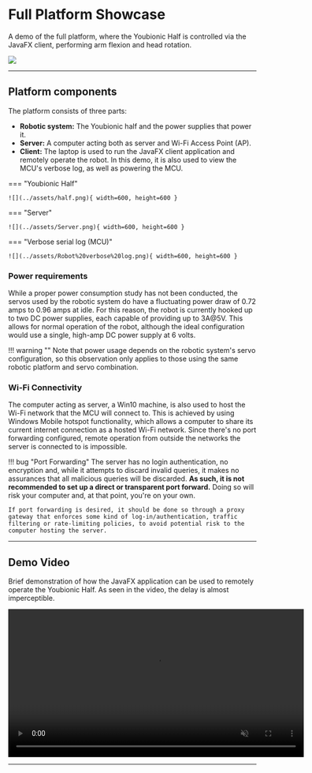 # Full Platform Showcase

A demo of the full platform, where the Youbionic Half is controlled via the JavaFX client, performing arm flexion and head rotation.

![](../assets/Platform.png)

---

## Platform components

The platform consists of three parts:

- **Robotic system:** The Youbionic half and the power supplies that power it.
- **Server:** A computer acting both as server and Wi-Fi Access Point (AP).
- **Client:** The laptop is used to run the JavaFX client application and remotely operate the robot. In this demo, it is also used to view the MCU's verbose log, as well as powering the MCU. 

=== "Youbionic Half"

    ![](../assets/half.png){ width=600, height=600 }


=== "Server"

    ![](../assets/Server.png){ width=600, height=600 }

=== "Verbose serial log (MCU)"

    ![](../assets/Robot%20verbose%20log.png){ width=600, height=600 }

### Power requirements

While a proper power consumption study has not been conducted, the servos used by the robotic system do have a fluctuating power draw of 0.72 amps to 0.96 amps at idle. For this reason, the robot is currently hooked up to two DC power supplies, each capable of providing up to 3A@5V. This allows for normal operation of the robot, although the ideal configuration would use a single, high-amp DC power supply at 6 volts.

!!! warning ""
    Note that power usage depends on the robotic system's servo configuration, so this observation only applies to those using the same robotic platform and servo combination.

### Wi-Fi Connectivity

The computer acting as server, a Win10 machine, is also used to host the Wi-Fi network that the MCU will connect to. This is achieved by using Windows Mobile hotspot functionality, which allows a computer to share its current internet connection as a hosted Wi-Fi network. Since there's no port forwarding configured, remote operation from outside the networks the server is connected to is impossible.

!!! bug "Port Forwarding"
    The server has no login authentication, no encryption and, while it attempts to discard invalid queries, it makes no assurances that all malicious queries will be discarded. **As such, it is not recommended to set up a direct or transparent port forward.** Doing so will risk your computer and, at that point, you're on your own. 

    If port forwarding is desired, it should be done so through a proxy gateway that enforces some kind of log-in/authentication, traffic filtering or rate-limiting policies, to avoid potential risk to the computer hosting the server.

---

## Demo Video

Brief demonstration of how the JavaFX application can be used to remotely operate the Youbionic Half. As seen in the video, the delay is almost imperceptible.

<div align="center">
<video width="600"  controls muted> 
    <source src="../../assets/demoJavaFX.mp4" type="video/mp4">
</video>
</div>

---
